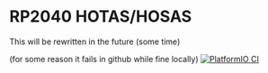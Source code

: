 # RP2040 HOTAS/HOSAS

This will be rewritten in the future (some time)


(for some reason it fails in github while fine locally)
[![PlatformIO CI](https://github.com/MNS26/RP2040-HOTAS/actions/workflows/build.yml/badge.svg)](https://github.com/MNS26/RP2040-HOTAS/actions/workflows/build.yml)
